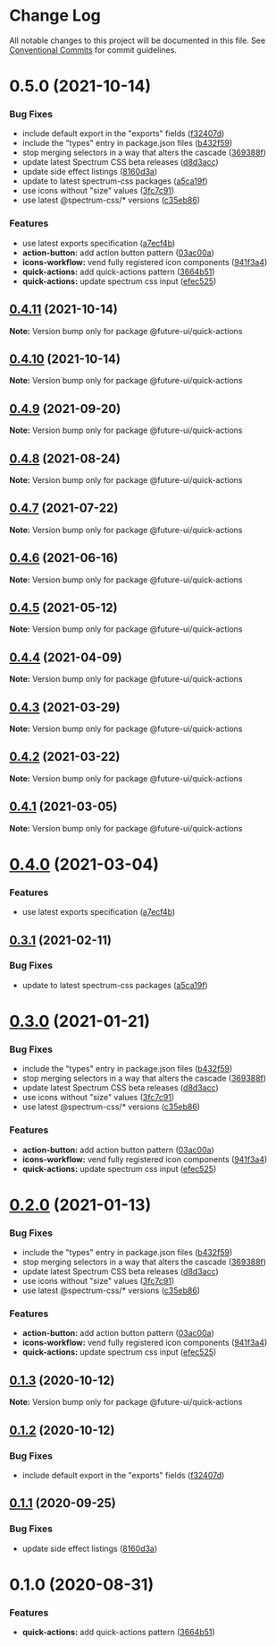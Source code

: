 # Change Log

All notable changes to this project will be documented in this file.
See [Conventional Commits](https://conventionalcommits.org) for commit guidelines.

# 0.5.0 (2021-10-14)


### Bug Fixes

* include default export in the "exports" fields ([f32407d](https://github.com/adobe/spectrum-web-components/commit/f32407d7bbfd18e72c35b6f27740549e79957858))
* include the "types" entry in package.json files ([b432f59](https://github.com/adobe/spectrum-web-components/commit/b432f5982b3b79f80af12f6d0312cbe2285e608b))
* stop merging selectors in a way that alters the cascade ([369388f](https://github.com/adobe/spectrum-web-components/commit/369388f8cc147543891087991c569f849ddb9b38))
* update latest Spectrum CSS beta releases ([d8d3acc](https://github.com/adobe/spectrum-web-components/commit/d8d3acc86de31e58219db6ba2a9d045b83cbe103))
* update side effect listings ([8160d3a](https://github.com/adobe/spectrum-web-components/commit/8160d3ab2c4f5ea11ac40897a5cf1fdaa357f4a8))
* update to latest spectrum-css packages ([a5ca19f](https://github.com/adobe/spectrum-web-components/commit/a5ca19f67d5b3f0951667c4441d4d977bf1e0937))
* use icons without "size" values ([3fc7c91](https://github.com/adobe/spectrum-web-components/commit/3fc7c91713793a928082eae15fc3d9dec638a31a))
* use latest @spectrum-css/* versions ([c35eb86](https://github.com/adobe/spectrum-web-components/commit/c35eb86defd89a0c36b5ea186f6d40f20851b5e5))


### Features

* use latest exports specification ([a7ecf4b](https://github.com/adobe/spectrum-web-components/commit/a7ecf4b6da7996f36a8a89f62cc2384709497008))
* **action-button:** add action button pattern ([03ac00a](https://github.com/adobe/spectrum-web-components/commit/03ac00a710290e6a78340f206d88385a4f8ae8c2))
* **icons-workflow:** vend fully registered icon components ([941f3a4](https://github.com/adobe/spectrum-web-components/commit/941f3a41486fbd49eca0805fb63383f63313e71e))
* **quick-actions:** add quick-actions pattern ([3664b51](https://github.com/adobe/spectrum-web-components/commit/3664b51c53ddc200a57f7db1a16036dc7fc81ed5))
* **quick-actions:** update spectrum css input ([efec525](https://github.com/adobe/spectrum-web-components/commit/efec525c43c86347476aeede7605504a52a5a6e1))





## [0.4.11](https://github.com/adobe/spectrum-web-components/compare/@future-ui/quick-actions@0.4.9...@future-ui/quick-actions@0.4.11) (2021-10-14)

**Note:** Version bump only for package @future-ui/quick-actions

## [0.4.10](https://github.com/adobe/spectrum-web-components/compare/@future-ui/quick-actions@0.4.9...@future-ui/quick-actions@0.4.10) (2021-10-14)

**Note:** Version bump only for package @future-ui/quick-actions

## [0.4.9](https://github.com/adobe/spectrum-web-components/compare/@future-ui/quick-actions@0.4.8...@future-ui/quick-actions@0.4.9) (2021-09-20)

**Note:** Version bump only for package @future-ui/quick-actions

## [0.4.8](https://github.com/adobe/spectrum-web-components/compare/@future-ui/quick-actions@0.4.7...@future-ui/quick-actions@0.4.8) (2021-08-24)

**Note:** Version bump only for package @future-ui/quick-actions

## [0.4.7](https://github.com/adobe/spectrum-web-components/compare/@future-ui/quick-actions@0.4.6...@future-ui/quick-actions@0.4.7) (2021-07-22)

**Note:** Version bump only for package @future-ui/quick-actions

## [0.4.6](https://github.com/adobe/spectrum-web-components/compare/@future-ui/quick-actions@0.4.5...@future-ui/quick-actions@0.4.6) (2021-06-16)

**Note:** Version bump only for package @future-ui/quick-actions

## [0.4.5](https://github.com/adobe/spectrum-web-components/compare/@future-ui/quick-actions@0.4.4...@future-ui/quick-actions@0.4.5) (2021-05-12)

**Note:** Version bump only for package @future-ui/quick-actions

## [0.4.4](https://github.com/adobe/spectrum-web-components/compare/@future-ui/quick-actions@0.4.3...@future-ui/quick-actions@0.4.4) (2021-04-09)

**Note:** Version bump only for package @future-ui/quick-actions

## [0.4.3](https://github.com/adobe/spectrum-web-components/compare/@future-ui/quick-actions@0.4.2...@future-ui/quick-actions@0.4.3) (2021-03-29)

**Note:** Version bump only for package @future-ui/quick-actions

## [0.4.2](https://github.com/adobe/spectrum-web-components/compare/@future-ui/quick-actions@0.4.1...@future-ui/quick-actions@0.4.2) (2021-03-22)

**Note:** Version bump only for package @future-ui/quick-actions

## [0.4.1](https://github.com/adobe/spectrum-web-components/compare/@future-ui/quick-actions@0.4.0...@future-ui/quick-actions@0.4.1) (2021-03-05)

**Note:** Version bump only for package @future-ui/quick-actions

# [0.4.0](https://github.com/adobe/spectrum-web-components/compare/@future-ui/quick-actions@0.3.1...@future-ui/quick-actions@0.4.0) (2021-03-04)

### Features

-   use latest exports specification ([a7ecf4b](https://github.com/adobe/spectrum-web-components/commit/a7ecf4b6da7996f36a8a89f62cc2384709497008))

## [0.3.1](https://github.com/adobe/spectrum-web-components/compare/@future-ui/quick-actions@0.3.0...@future-ui/quick-actions@0.3.1) (2021-02-11)

### Bug Fixes

-   update to latest spectrum-css packages ([a5ca19f](https://github.com/adobe/spectrum-web-components/commit/a5ca19f67d5b3f0951667c4441d4d977bf1e0937))

# [0.3.0](https://github.com/adobe/spectrum-web-components/compare/@future-ui/quick-actions@0.1.3...@future-ui/quick-actions@0.3.0) (2021-01-21)

### Bug Fixes

-   include the "types" entry in package.json files ([b432f59](https://github.com/adobe/spectrum-web-components/commit/b432f5982b3b79f80af12f6d0312cbe2285e608b))
-   stop merging selectors in a way that alters the cascade ([369388f](https://github.com/adobe/spectrum-web-components/commit/369388f8cc147543891087991c569f849ddb9b38))
-   update latest Spectrum CSS beta releases ([d8d3acc](https://github.com/adobe/spectrum-web-components/commit/d8d3acc86de31e58219db6ba2a9d045b83cbe103))
-   use icons without "size" values ([3fc7c91](https://github.com/adobe/spectrum-web-components/commit/3fc7c91713793a928082eae15fc3d9dec638a31a))
-   use latest @spectrum-css/\* versions ([c35eb86](https://github.com/adobe/spectrum-web-components/commit/c35eb86defd89a0c36b5ea186f6d40f20851b5e5))

### Features

-   **action-button:** add action button pattern ([03ac00a](https://github.com/adobe/spectrum-web-components/commit/03ac00a710290e6a78340f206d88385a4f8ae8c2))
-   **icons-workflow:** vend fully registered icon components ([941f3a4](https://github.com/adobe/spectrum-web-components/commit/941f3a41486fbd49eca0805fb63383f63313e71e))
-   **quick-actions:** update spectrum css input ([efec525](https://github.com/adobe/spectrum-web-components/commit/efec525c43c86347476aeede7605504a52a5a6e1))

# [0.2.0](https://github.com/adobe/spectrum-web-components/compare/@future-ui/quick-actions@0.1.3...@future-ui/quick-actions@0.2.0) (2021-01-13)

### Bug Fixes

-   include the "types" entry in package.json files ([b432f59](https://github.com/adobe/spectrum-web-components/commit/b432f5982b3b79f80af12f6d0312cbe2285e608b))
-   stop merging selectors in a way that alters the cascade ([369388f](https://github.com/adobe/spectrum-web-components/commit/369388f8cc147543891087991c569f849ddb9b38))
-   update latest Spectrum CSS beta releases ([d8d3acc](https://github.com/adobe/spectrum-web-components/commit/d8d3acc86de31e58219db6ba2a9d045b83cbe103))
-   use icons without "size" values ([3fc7c91](https://github.com/adobe/spectrum-web-components/commit/3fc7c91713793a928082eae15fc3d9dec638a31a))
-   use latest @spectrum-css/\* versions ([c35eb86](https://github.com/adobe/spectrum-web-components/commit/c35eb86defd89a0c36b5ea186f6d40f20851b5e5))

### Features

-   **action-button:** add action button pattern ([03ac00a](https://github.com/adobe/spectrum-web-components/commit/03ac00a710290e6a78340f206d88385a4f8ae8c2))
-   **icons-workflow:** vend fully registered icon components ([941f3a4](https://github.com/adobe/spectrum-web-components/commit/941f3a41486fbd49eca0805fb63383f63313e71e))
-   **quick-actions:** update spectrum css input ([efec525](https://github.com/adobe/spectrum-web-components/commit/efec525c43c86347476aeede7605504a52a5a6e1))

## [0.1.3](https://github.com/adobe/spectrum-web-components/compare/@future-ui/quick-actions@0.1.2...@future-ui/quick-actions@0.1.3) (2020-10-12)

**Note:** Version bump only for package @future-ui/quick-actions

## [0.1.2](https://github.com/adobe/spectrum-web-components/compare/@future-ui/quick-actions@0.1.1...@future-ui/quick-actions@0.1.2) (2020-10-12)

### Bug Fixes

-   include default export in the "exports" fields ([f32407d](https://github.com/adobe/spectrum-web-components/commit/f32407d7bbfd18e72c35b6f27740549e79957858))

## [0.1.1](https://github.com/adobe/spectrum-web-components/compare/@future-ui/quick-actions@0.1.0...@future-ui/quick-actions@0.1.1) (2020-09-25)

### Bug Fixes

-   update side effect listings ([8160d3a](https://github.com/adobe/spectrum-web-components/commit/8160d3ab2c4f5ea11ac40897a5cf1fdaa357f4a8))

# 0.1.0 (2020-08-31)

### Features

-   **quick-actions:** add quick-actions pattern ([3664b51](https://github.com/adobe/spectrum-web-components/commit/3664b51c53ddc200a57f7db1a16036dc7fc81ed5))

